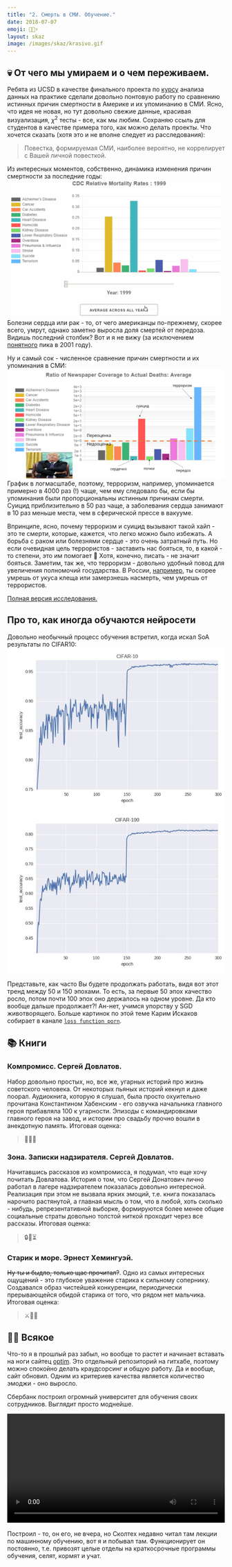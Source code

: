 ```yaml
---
title: "2. Смерть в СМИ. Обучение."
date: 2018-07-07
emoji: 💎🧠⚡
layout: skaz
image: /images/skaz/krasivo.gif
---
```


## 💀 От чего мы умираем и о чем переживаем.
Ребята из UCSD в качестве финального проекта по [курсу](https://github.com/COGS108) анализа данных на практике сделали довольно понтовую работу по сравнению истинных причин смертности в Америке и их упоминанию в СМИ. Ясно, что идея не новая, но тут довольно свежие данные, красивая визуализация, $\chi^2$ тесты - все, как мы любим. Сохраняю ссыль для студентов в качестве примера того, как можно делать проекты. Что хочется сказать (хотя это и не вполне следует из расследования):

> Повестка, формируемая СМИ, наиболее вероятно, не коррелирует с Вашей личной повесткой.

Из интересных моментов, собственно, динамика изменения причин смертности за последние годы:
![](/images/skaz/dc.gif)
Болезни сердца или рак - то, от чего американцы по-прежнему, скорее всего, умрут, однако заметно выросла доля смертей от передоза. Видишь последний столбик? Вот и я не вижу (за исключением [понятного](https://en.wikipedia.org/wiki/September_11_attacks) пика в 2001 году). 

Ну и самый сок - численное сравнение причин смертности и их упоминания в СМИ:
![](/images/skaz/cd1.png)
График в логмасштабе, поэтому, терроризм, например, упоминается примерно в 4000 раз (!) чаще, чем ему следовало бы, если бы упоминания были пропорциональны истинным причинам смерти. Суицид приблизительно в 50 раз чаще, а заболевания сердца занимают в 10 раз меньше места, чем в сферической прессе в вакууме. 

Впринципе, ясно, почему терроризм и суицид вызывают такой хайп - это те смерти, которые, кажется, что легко можно было избежать. А борьба с раком или болезнями сердце - это очень затратный путь. Но если очевидная цель террористов - заставить нас бояться, то, в какой - то степени, это им помогает 🤔 Хотя, конечно, писать - не значит бояться. Заметим, так же, что терроризм - довольно удобный повод для увеличения полномочий государства. В России, [например](https://varlamov.ru/3047493.html), ты скорее умрешь от укуса клеща или замерзнешь насмерть, чем умрешь от террористов.

[Полная версия исследования.](https://owenshen24.github.io/charting-death/)

## Про то, как иногда обучаются нейросети
Довольно необычный процесс обучения встретил, когда искал SoA результаты по CIFAR10:
![Dnn](/images/skaz/Dnn.jpg)

Представьте, как часто Вы будете продолжать работать, видя вот этот тренд между 50 и 150 эпохами. То есть, за первые 50 эпох качество росло, потом почти 100 эпох оно держалось на одном уровне. Да кто вообще дальше продолжает?! Ан-нет, учимся упорству у SGD животворящего. Больше картинок по этой теме Карим Искаков собирает в канале [`loss function porn`](https://t.me/loss_function_porn).

## 📚 Книги
### Компромисс. Сергей Довлатов.
Набор довольно простых, но, все же, угарных историй про жизнь советского человека. От некоторых пьяных историй кекнул и даже поорал. Аудиокнига, которую я слушал, была просто охуительно прочитана Константином Хабенским - его озвучка начальника главного героя прибавляла 100 к угарности. Эпизоды с командировками главного героя на завод, и истории про свадьбу прочно вошли в анекдотную память.
Итоговая оценка:
>🤣🍺🚀

### Зона. Записки надзирателя. Сергей Довлатов.
Начитавшись рассказов из компромисса, я подумал, что еще хочу почитать Довлатова. История о том, что Сергей Донатович лично работал в лагере надзирателем показалась довольно интересной. Реализация при этом не вызвала ярких эмоций, т.е. книга показалась нарочито растянутой, а главная мысль о том, что в любой, хоть сколько - нибудь, репрезентативной выборке, формируются более менее общие социальные страты довольно толстой ниткой проходит через все рассказы. 
Итоговая оценка:
>🔒🔴⏳

### Старик и море. Эрнест Хемингуэй.
~~Ну ты и быдло, только щас прочитал?~~. Одно из самых интересных ощущений - это глубокое уважение старика к сильному сопернику. Создавался образ чистейшей конкуренции, периодически прерывающейся обидой старика от того, что рядом нет мальчика. 
Итоговая оценка:
>⚔🎣🥋

## 🐱‍👤 Всякое
Что-то я в прошлый раз забыл, но вообще то растет и начинает вставать на ноги сайтец [optim](merkulov.top/optim). Это отдельный репозиторий на гитхабе, поэтому можно спокойно делать краудсорсинг и общую работу. Да и вообще, сайт обновил. Одним из критериев качества является количество эмоджи - оно выросло.

Сбербанк построил огромный университет для обучения своих сотрудников. Выглядит просто моднейше.

<video width="100%" loop autoplay>
  <source src="/images/skaz/sber_pro.mp4" type="video/mp4">
</video>

Построил - то, он его, не вчера, но Сколтех недавно читал там лекции по машинному обучению, вот я и побывал там. Функционирует он постоянно, т.е. привозят целые отделы на краткосрочные программы обучения, селят, кормят и учат. 